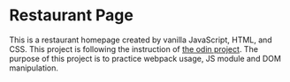 # Restaurant Page

This is a restaurant homepage created by vanilla JavaScript, HTML, and CSS. This project is following the instruction of [the odin project](https://www.theodinproject.com/paths/full-stack-javascript/courses/javascript/lessons/restaurant-page).
The purpose of this project is to practice webpack usage, JS module and DOM manipulation.
